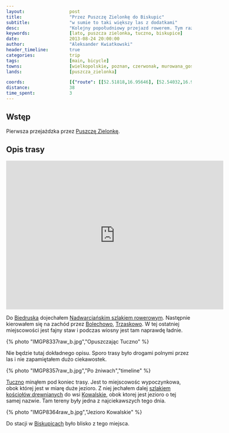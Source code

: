 ```yaml
---
layout:                 post
title:                  "Przez Puszczę Zielonkę do Biskupic"
subtitle:               "w sumie to taki większy las z dodatkami"
desc:                   "Kolejny popołudniowy przejazd rowerem. Tym razem chciałem przejechać przez Puszczę Zielonkę."
keywords:               [lato, puszcza zielonka, tuczno, biskupice]
date:                   2013-08-24 20:00:00
author:                 "Aleksander Kwiatkowski"
header_timeline:        true
categories:             trip
tags:                   [main, bicycle]
towns:                  [wielkopolskie, poznan, czerwonak, murowana_goslina, pobiedziska]
lands:                  [puszcza_zielonka]

coords:                 [{"route": [[52.51818,16.95646], [52.54032,16.95448], [52.54178,16.97835], [52.54450,16.99174], [52.53113,17.02212], [52.53526,17.05070], [52.52810,17.07182], [52.51572,17.13662], [52.49775,17.16065], [52.48490,17.15447], [52.47679,17.18606], [52.46712,17.17043]], "type": "bicycle"}, {"route": [[52.46707,17.17028], [52.41381,16.95673], [52.41381,16.91639], [52.40271,16.91210]], "type": "train"}]
distance:               38
time_spent:             3
---
```


[wiki-szlak-kosc]:       https://pl.wikipedia.org/wiki/Szlak_ko%C5%9Bcio%C5%82%C3%B3w_drewnianych_wok%C3%B3%C5%82_Puszczy_Zielonka
[wiki-biedrusko]:        https://pl.wikipedia.org/wiki/Biedrusko
[wiki-nadwarcianski]:    https://pl.wikipedia.org/wiki/Nadwarcia%C5%84ski_Szlak_Rowerowy
[wiki-bolechowo]:        https://pl.wikipedia.org/wiki/Bolechowo_(wojew%C3%B3dztwo_wielkopolskie)
[wiki-trzaskowo]:        https://pl.wikipedia.org/wiki/Trzaskowo
[wiki-tuczno]:           https://pl.wikipedia.org/wiki/Tuczno_(wojew%C3%B3dztwo_wielkopolskie)
[wiki-kowalskie]:        https://pl.wikipedia.org/wiki/Kowalskie_(wojew%C3%B3dztwo_wielkopolskie)
[wiki-biskupice]:        https://pl.wikipedia.org/wiki/Biskupice_(powiat_pozna%C5%84ski)
[wiki-puszcza-zielonka]: https://pl.wikipedia.org/wiki/Park_Krajobrazowy_Puszcza_Zielonka

Wstęp
-----

Pierwsza przejażdzka przez [Puszczę Zielonkę][wiki-puszcza-zielonka].


Opis trasy
----------

<iframe height='405' width='590' frameborder='0' allowtransparency='true' scrolling='no' src='https://www.strava.com/activities/137188530/embed/0bf41ac8fb78d5ac54ad4bd8ecc927a6c1446868'></iframe>

Do [Biedruska][wiki-biedrusko] dojechałem [Nadwarciańskim szlakiem rowerowym][wiki-nadwarcianski].
Następnie kierowałem się na zachód
przez [Bolechowo][wiki-bolechowo], [Trzaskowo][wiki-trzaskowo]. W tej ostatniej miejscowości
jest fajny staw i podczas wiosny jest tam naprawdę ładnie.

{% photo "IMGP8337raw_b.jpg","Opuszczając Tuczno" %}

Nie będzie tutaj dokładnego opisu. Sporo trasy było drogami polnymi przez las i
nie zapamiętałem dużo ciekawostek.

{% photo "IMGP8357raw_b.jpg","Po żniwach","timeline" %}

[Tuczno][wiki-tuczno] minąłem pod koniec trasy. Jest to miejscowośc wypoczynkowa, obok
której jest w miarę duże jezioro. Z niej jechałem dalej
[szlakiem kościołów drewnianych][wiki-szlak-kosc] do wsi [Kowalskie][wiki-kowalskie],
obok ktorej jest jezioro o tej samej nazwie. Tam tereny były
jedna z najciekawszych tego dnia.

{% photo "IMGP8364raw_b.jpg","Jezioro Kowalskie" %}

Do stacji w [Biskupicach][wiki-biskupice] było blisko z tego miejsca.
